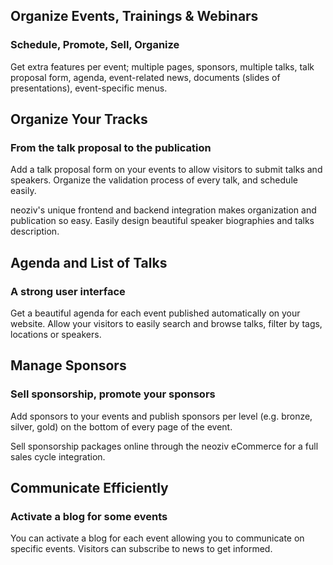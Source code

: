 Organize Events, Trainings & Webinars
-------------------------------------

### Schedule, Promote, Sell, Organize

Get extra features per event; multiple pages, sponsors, multiple talks, talk proposal form, agenda, event-related news, documents (slides of presentations), event-specific menus.

Organize Your Tracks
--------------------

### From the talk proposal to the publication

Add a talk proposal form on your events to allow visitors to submit talks and speakers. Organize the validation process of every talk, and schedule easily.

neoziv's unique frontend and backend integration makes organization and publication so easy. Easily design beautiful speaker biographies and talks description.

Agenda and List of Talks
------------------------

### A strong user interface

Get a beautiful agenda for each event published automatically on your website. Allow your visitors to easily search and browse talks, filter by tags, locations or speakers.

Manage Sponsors
---------------

### Sell sponsorship, promote your sponsors

Add sponsors to your events and publish sponsors per level (e.g. bronze, silver, gold) on the bottom of every page of the event.

Sell sponsorship packages online through the neoziv eCommerce for a full sales cycle integration.

Communicate Efficiently
-----------------------

### Activate a blog for some events

You can activate a blog for each event allowing you to communicate on specific events. Visitors can subscribe to news to get informed.